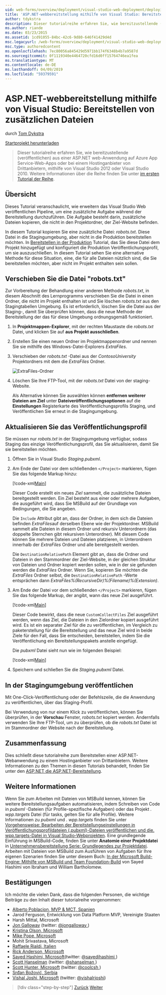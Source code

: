 ```yaml
---
uid: web-forms/overview/deployment/visual-studio-web-deployment/deploying-extra-files
title: 'ASP.NET-webbereitstellung mithilfe von Visual Studio: Bereitstellen von zusätzlichen Dateien | Microsoft-Dokumentation'
author: tdykstra
description: Dieser tutorialreihe erfahren Sie, wie bereitzustellende (veröffentlichen) aus einer ASP.NET web-Anwendung auf Azure App Service-Web-Apps oder bei einem Hostinganbieter von Drittanbietern, indem Warnungsprovider...
ms.author: riande
ms.date: 03/23/2015
ms.assetid: 1cd91055-84bc-42c6-9d80-646f41429d4d
msc.legacyurl: /web-forms/overview/deployment/visual-studio-web-deployment/deploying-extra-files
msc.type: authoredcontent
ms.openlocfilehash: 7ec80056a845429d5971bb174f6348b4b7a9587d
ms.sourcegitcommit: 0f1119340e4464720cfd16d0ff15764746ea1fea
ms.translationtype: MT
ms.contentlocale: de-DE
ms.lasthandoff: 04/09/2019
ms.locfileid: "59379591"
---
```

# <a name="aspnet-web-deployment-using-visual-studio-deploying-extra-files"></a>ASP.NET-webbereitstellung mithilfe von Visual Studio: Bereitstellen von zusätzlichen Dateien

durch [Tom Dykstra](https://github.com/tdykstra)

[Startprojekt herunterladen](http://go.microsoft.com/fwlink/p/?LinkId=282627)

> Dieser tutorialreihe erfahren Sie, wie bereitzustellende (veröffentlichen) aus einer ASP.NET web-Anwendung auf Azure App Service-Web-Apps oder bei einem Hostinganbieter von Drittanbietern, mithilfe von Visual Studio 2012 oder Visual Studio 2010. Weitere Informationen über die Reihe finden Sie unter [im ersten Tutorial der Reihe](introduction.md).


## <a name="overview"></a>Übersicht

Dieses Tutorial veranschaulicht, wie erweitern das Visual Studio Web veröffentlichen Pipeline, um eine zusätzliche Aufgabe während der Bereitstellung durchzuführen. Die Aufgabe besteht darin, zusätzliche Dateien kopieren, die nicht in den Projektordner, der Ziel-Website befinden.

In diesem Tutorial kopieren Sie eine zusätzliche Datei: *robots.txt*. Diese Datei in die Stagingumgebung, aber nicht in die Produktion bereitstellen möchten. In [Bereitstellen in der Produktion](deploying-to-production.md) Tutorial, das Sie diese Datei dem Projekt hinzugefügt und konfiguriert die Produktion Veröffentlichungsprofil, um sie auszuschließen. In diesem Tutorial sehen Sie eine alternative Methode für diese Situation, eine, die für alle Dateien nützlich sind, die Sie bereitstellen möchten, aber nicht im Projekt enthalten sein sollen.

## <a name="move-the-robotstxt-file"></a>Verschieben Sie die Datei "robots.txt"

Zur Vorbereitung der Behandlung einer anderen Methode *robots.txt*, in diesem Abschnitt des Lernprogramms verschieben Sie die Datei in einen Ordner, die nicht im Projekt enthalten ist und Sie löschen *robots.txt* aus den Stagingtabellen Umgebung. Es ist erforderlich, löschen Sie die Datei aus der Staging-, damit Sie überprüfen können, dass die neue Methode der Bereitstellung der das für diese Umgebung ordnungsgemäß funktioniert.

1. In **Projektmappen-Explorer**, mit der rechten Maustaste die *robots.txt* Datei, und klicken Sie auf **aus Projekt ausschließen**.
2. Erstellen Sie einen neuen Ordner im Projektmappenordner und nennen Sie sie mithilfe des Windows-Datei-Explorers *ExtraFiles*.
3. Verschieben der *robots.txt* -Datei aus der *ContosoUniversity* Projektordners mit dem die *ExtraFiles* Ordner.

    ![ExtraFiles-Ordner](deploying-extra-files/_static/image1.png)
4. Löschen Sie Ihre FTP-Tool, mit der *robots.txt* Datei von der staging-Website.

    Als Alternative können Sie auswählen können **entfernen weiterer Dateien am Ziel** unter **Dateiveröffentlichungsoptionen** auf die **Einstellungen** Registerkarte des Veröffentlichungsprofils Staging, und Veröffentlichen Sie erneut in die Stagingumgebung.

## <a name="update-the-publish-profile-file"></a>Aktualisieren Sie das Veröffentlichungsprofil

Sie müssen nur *robots.txt* in der Stagingumgebung verfügbar, sodass Staging das einzige Veröffentlichungsprofil, das Sie aktualisieren, damit Sie sie bereitstellen möchten.

1. Öffnen Sie in Visual Studio *Staging.pubxml*.
2. Am Ende der Datei vor dem schließenden `</Project>` markieren, fügen Sie das folgende Markup hinzu:

    [!code-xml[Main](deploying-extra-files/samples/sample1.xml)]

    Dieser Code erstellt ein neues *Ziel* sammelt, die zusätzliche Dateien bereitgestellt werden. Ein Ziel besteht aus einer oder mehrere Aufgaben, die ausgeführt wird, dass Sie MSBuild auf der Grundlage von Bedingungen, die Sie angeben.

    Die `Include` Attribut gibt an, dass der Ordner, in dem sich die Dateien befinden *ExtraFiles*auf derselben Ebene wie der Projektordner. MSBuild sammelt alle Dateien in diesem Ordner und rekursiv Unterordnern (das doppelte Sternchen gibt rekursiven Unterordner). Mit diesem Code können Sie mehrere Dateien und Dateien platzieren, in Unterordnern innerhalb der *ExtraFiles* Ordner und alle bereitgestellt werden.

    Die `DestinationRelativePath` Element gibt an, dass die Ordner und Dateien in den Stammordner der Ziel-Website, in der gleichen Struktur von Dateien und Ordner kopiert werden sollen, wie in der sie gefunden werden die *ExtraFiles* Ordner. Wenn Sie, kopieren Sie möchten die *ExtraFiles* Ordner selbst, die `DestinationRelativePath` -Werte entsprächen dann *ExtraFiles\%(RecursiveDir)%(Filename)%(Extension)*.
3. Am Ende der Datei vor dem schließenden `</Project>` markieren, fügen Sie das folgende Markup, der angibt, wann das neue Ziel ausgeführt.

    [!code-xml[Main](deploying-extra-files/samples/sample2.xml)]

    Dieser Code bewirkt, dass die neue `CustomCollectFiles` Ziel ausgeführt werden, wenn das Ziel, die Dateien in den Zielordner kopiert ausgeführt wird. Es ist ein separater Ziel für die zu veröffentlichen, im Vergleich zu paketerstellung für die Bereitstellung und das neue Ziel wird in beide Ziele für den Fall, dass Sie entscheiden, bereitstellen, indem Sie die Veröffentlichung ein Bereitstellungspakets anstelle eingefügt.

    Die *pubxml* Datei sieht nun wie im folgenden Beispiel:

    [!code-xml[Main](deploying-extra-files/samples/sample3.xml?highlight=53-71)]
4. Speichern und schließen Sie die *Staging.pubxml* Datei.

## <a name="publish-to-staging"></a>In der Stagingumgebung veröffentlichen

Mit One-Click-Veröffentlichung oder der Befehlszeile, die die Anwendung zu veröffentlichen, über das Staging-Profil.

Bei Verwendung von nur einem Klick zu veröffentlichen, können Sie überprüfen, in der **Vorschau** Fenster, *robots.txt* kopiert werden. Andernfalls verwenden Sie Ihre FTP-Tool, um zu überprüfen, ob die *robots.txt* Datei ist im Stammordner der Website nach der Bereitstellung.

## <a name="summary"></a>Zusammenfassung

Dies schließt diese tutorialreihe zum Bereitstellen einer ASP.NET-Webanwendung zu einem Hostinganbieter von Drittanbietern. Weitere Informationen zu den Themen in diesen Tutorials behandelt, finden Sie unter den [ASP.NET die ASP.NET-Bereitstellung](https://go.microsoft.com/fwlink/p/?LinkId=282413).

## <a name="more-information"></a>Weitere Informationen

Wenn Sie zum Arbeiten mit Dateien von MSBuild kennen, können Sie weitere Bereitstellungsaufgaben automatisieren, indem Schreiben von Code in *pubxml* -Dateien (für Profile-spezifische Aufgaben) oder das Projekt *. wpp.targets* Datei (für tasks, gelten Sie für alle Profile). Weitere Informationen zu *pubxml* und *. wpp.targets* finden Sie unter [Vorgehensweise: Bearbeiten der Bereitstellungseinstellungen in Veröffentlichungsprofildateien (.pubxml)-Dateien veröffentlichen und die. wpp.targets-Datei in Visual Studio-Webprojekten](https://msdn.microsoft.com/library/ff398069). Eine grundlegende Einführung in MSBuild-Code, finden Sie unter **Anatomie einer Projektdatei** in [Unternehmensbereitstellung Serie: Grundlegendes zur Projektdatei](../web-deployment-in-the-enterprise/understanding-the-project-file.md). Arbeiten mit Dateien von MSBuild zum Ausführen von Aufgaben für Ihre eigenen Szenarien finden Sie unter diesem Buch: [In der Microsoft Build-Engine: Mithilfe von MSBuild und Team Foundation-Build](http://msbuildbook.com) von Sayed Hashimi von Ibraham und William Bartholomew.

## <a name="acknowledgements"></a>Bestätigungen

Ich möchte die vielen Dank, dass die folgenden Personen, die wichtige Beiträge zu den Inhalt dieser tutorialreihe vorgenommen:

- [Alberto Poblacion, MVP &amp; MCT, Spanien](https://mvp.microsoft.com/mvp/Alberto%20Poblacion%20Bolano-36772)
- Jarod Ferguson, Entwicklung von Data Platform MVP, Vereinigte Staaten
- Harsh Mittal, Microsoft
- [Jon Galloway](https://weblogs.asp.net/jgalloway) (twitter: [ @jongalloway ](http://twitter.com/jongalloway))
- [Kristina Olson, Microsoft](https://blogs.iis.net/krolson/default.aspx)
- [Mike Pope, Microsoft](http://www.mikepope.com/blog/DisplayBlog.aspx)
- Mohit Srivastava, Microsoft
- [Raffaele Rialdi, Italien](http://www.iamraf.net/)
- [Rick Anderson, Microsoft](https://blogs.msdn.com/b/rickandy/)
- [Sayed Hashimi, Microsoft](http://sedodream.com/default.aspx)(twitter: [ @sayedihashimi ](http://twitter.com/sayedihashimi))
- [Scott Hanselman](http://www.hanselman.com/blog/) (twitter: [ @shanselman ](http://twitter.com/shanselman))
- [Scott Hunter, Microsoft](https://blogs.msdn.com/b/scothu/) (twitter: [ @coolcsh ](http://twitter.com/coolcsh))
- [Srđan Božović, Serbia](http://msforge.net/blogs/zmajcek/)
- [Vishal Joshi, Microsoft](http://vishaljoshi.blogspot.com/) (twitter: [@vishalrjoshi](http://twitter.com/vishalrjoshi))

> [!div class="step-by-step"]
> [Zurück](command-line-deployment.md)
> [Weiter](troubleshooting.md)
